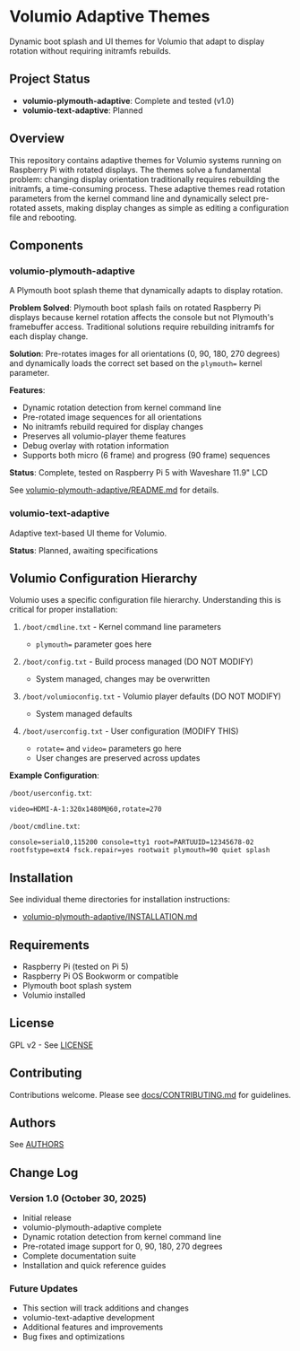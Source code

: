 # Volumio Adaptive Themes

Dynamic boot splash and UI themes for Volumio that adapt to display rotation without requiring initramfs rebuilds.

## Project Status

- **volumio-plymouth-adaptive**: Complete and tested (v1.0)
- **volumio-text-adaptive**: Planned

## Overview

This repository contains adaptive themes for Volumio systems running on Raspberry Pi with rotated displays. The themes solve a fundamental problem: changing display orientation traditionally requires rebuilding the initramfs, a time-consuming process. These adaptive themes read rotation parameters from the kernel command line and dynamically select pre-rotated assets, making display changes as simple as editing a configuration file and rebooting.

## Components

### volumio-plymouth-adaptive

A Plymouth boot splash theme that dynamically adapts to display rotation.

**Problem Solved**: Plymouth boot splash fails on rotated Raspberry Pi displays because kernel rotation affects the console but not Plymouth's framebuffer access. Traditional solutions require rebuilding initramfs for each display change.

**Solution**: Pre-rotates images for all orientations (0, 90, 180, 270 degrees) and dynamically loads the correct set based on the `plymouth=` kernel parameter.

**Features**:
- Dynamic rotation detection from kernel command line
- Pre-rotated image sequences for all orientations
- No initramfs rebuild required for display changes
- Preserves all volumio-player theme features
- Debug overlay with rotation information
- Supports both micro (6 frame) and progress (90 frame) sequences

**Status**: Complete, tested on Raspberry Pi 5 with Waveshare 11.9" LCD

See [volumio-plymouth-adaptive/README.md](volumio-plymouth-adaptive/README.md) for details.

### volumio-text-adaptive

Adaptive text-based UI theme for Volumio.

**Status**: Planned, awaiting specifications

## Volumio Configuration Hierarchy

Volumio uses a specific configuration file hierarchy. Understanding this is critical for proper installation:

1. `/boot/cmdline.txt` - Kernel command line parameters
   - `plymouth=` parameter goes here
   
2. `/boot/config.txt` - Build process managed (DO NOT MODIFY)
   - System managed, changes may be overwritten
   
3. `/boot/volumioconfig.txt` - Volumio player defaults (DO NOT MODIFY)
   - System managed defaults
   
4. `/boot/userconfig.txt` - User configuration (MODIFY THIS)
   - `rotate=` and `video=` parameters go here
   - User changes are preserved across updates

**Example Configuration**:

`/boot/userconfig.txt`:
```
video=HDMI-A-1:320x1480M@60,rotate=270
```

`/boot/cmdline.txt`:
```
console=serial0,115200 console=tty1 root=PARTUUID=12345678-02 rootfstype=ext4 fsck.repair=yes rootwait plymouth=90 quiet splash
```

## Installation

See individual theme directories for installation instructions:
- [volumio-plymouth-adaptive/INSTALLATION.md](volumio-plymouth-adaptive/INSTALLATION.md)

## Requirements

- Raspberry Pi (tested on Pi 5)
- Raspberry Pi OS Bookworm or compatible
- Plymouth boot splash system
- Volumio installed

## License

GPL v2 - See [LICENSE](LICENSE)

## Contributing

Contributions welcome. Please see [docs/CONTRIBUTING.md](docs/CONTRIBUTING.md) for guidelines.

## Authors

See [AUTHORS](AUTHORS)

## Change Log

### Version 1.0 (October 30, 2025)
- Initial release
- volumio-plymouth-adaptive complete
- Dynamic rotation detection from kernel command line
- Pre-rotated image support for 0, 90, 180, 270 degrees
- Complete documentation suite
- Installation and quick reference guides

### Future Updates
- This section will track additions and changes
- volumio-text-adaptive development
- Additional features and improvements
- Bug fixes and optimizations
